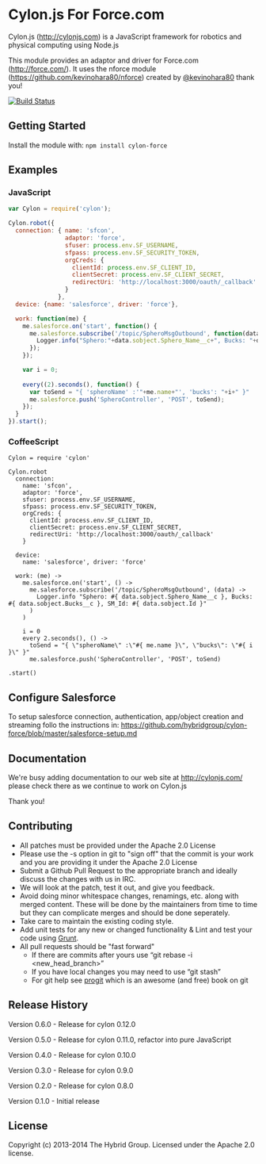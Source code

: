 # Cylon.js For Force.com

Cylon.js (http://cylonjs.com) is a JavaScript framework for robotics and physical computing using Node.js

This module provides an adaptor and driver for Force.com (http://force.com/). It uses the nforce module (https://github.com/kevinohara80/nforce) created by [@kevinohara80](https://github.com/kevinohara80) thank you!

[![Build Status](https://secure.travis-ci.org/hybridgroup/cylon-force.png?branch=master)](http://travis-ci.org/hybridgroup/cylon-force)

## Getting Started
Install the module with: `npm install cylon-force`

## Examples

### JavaScript
```javascript
var Cylon = require('cylon');

Cylon.robot({
  connection: { name: 'sfcon', 
                adaptor: 'force', 
                sfuser: process.env.SF_USERNAME,
                sfpass: process.env.SF_SECURITY_TOKEN,
                orgCreds: {
                  clientId: process.env.SF_CLIENT_ID,
                  clientSecret: process.env.SF_CLIENT_SECRET,
                  redirectUri: 'http://localhost:3000/oauth/_callback'
                }
              },
  device: {name: 'salesforce', driver: 'force'},

  work: function(me) {
    me.salesforce.on('start', function() {
      me.salesforce.subscribe('/topic/SpheroMsgOutbound', function(data) {
        Logger.info("Sphero:"+data.sobject.Sphero_Name__c+", Bucks: "+data.sobject.Bucks__c+", SM_Id: "+data.sobject.Id);
      });
    });

    var i = 0;
    
    every((2).seconds(), function() { 
      var toSend = "{ 'spheroName' :'"+me.name+"', 'bucks': "+i+" }"
      me.salesforce.push('SpheroController', 'POST', toSend);
    });
  }
}).start();
```

### CoffeeScript
```
Cylon = require 'cylon'

Cylon.robot
  connection:
    name: 'sfcon',
    adaptor: 'force',
    sfuser: process.env.SF_USERNAME,
    sfpass: process.env.SF_SECURITY_TOKEN,
    orgCreds: {
      clientId: process.env.SF_CLIENT_ID,
      clientSecret: process.env.SF_CLIENT_SECRET,
      redirectUri: 'http://localhost:3000/oauth/_callback'
    }

  device:
    name: 'salesforce', driver: 'force'

  work: (me) ->
    me.salesforce.on('start', () ->
      me.salesforce.subscribe('/topic/SpheroMsgOutbound', (data) ->
        Logger.info "Sphero: #{ data.sobject.Sphero_Name__c }, Bucks: #{ data.sobject.Bucks__c }, SM_Id: #{ data.sobject.Id }"
      )
    )

    i = 0
    every 2.seconds(), () ->
      toSend = "{ \"spheroName\" :\"#{ me.name }\", \"bucks\": \"#{ i }\" }"
      me.salesforce.push('SpheroController', 'POST', toSend)

.start()
```

## Configure Salesforce

To setup salesforce connection, authentication, app/object creation and streaming follo the instructions in:
https://github.com/hybridgroup/cylon-force/blob/master/salesforce-setup.md

## Documentation
We're busy adding documentation to our web site at http://cylonjs.com/ please check there as we continue to work on Cylon.js

Thank you!

## Contributing

* All patches must be provided under the Apache 2.0 License
* Please use the -s option in git to "sign off" that the commit is your work and you are providing it under the Apache 2.0 License
* Submit a Github Pull Request to the appropriate branch and ideally discuss the changes with us in IRC.
* We will look at the patch, test it out, and give you feedback.
* Avoid doing minor whitespace changes, renamings, etc. along with merged content. These will be done by the maintainers from time to time but they can complicate merges and should be done seperately.
* Take care to maintain the existing coding style.
* Add unit tests for any new or changed functionality & Lint and test your code using [Grunt](http://gruntjs.com/).
* All pull requests should be "fast forward"
  * If there are commits after yours use “git rebase -i <new_head_branch>”
  * If you have local changes you may need to use “git stash”
  * For git help see [progit](http://git-scm.com/book) which is an awesome (and free) book on git

## Release History

Version 0.6.0 - Release for cylon 0.12.0

Version 0.5.0 - Release for cylon 0.11.0, refactor into pure JavaScript

Version 0.4.0 - Release for cylon 0.10.0

Version 0.3.0 - Release for cylon 0.9.0

Version 0.2.0 - Release for cylon 0.8.0

Version 0.1.0 - Initial release

## License
Copyright (c) 2013-2014 The Hybrid Group. Licensed under the Apache 2.0 license.
